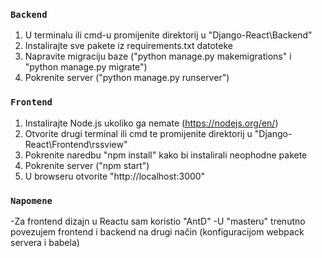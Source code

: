 
### `Backend`
 1. U terminalu ili cmd-u promijenite direktorij u "Django-React\Backend"
 2. Instalirajte sve pakete iz requirements.txt datoteke
 3. Napravite migraciju baze ("python manage.py makemigrations" i "python manage.py migrate")
 4. Pokrenite server ("python manage.py runserver")


### `Frontend`
 1. Instalirajte Node.js ukoliko ga nemate (https://nodejs.org/en/)
 2. Otvorite drugi terminal ili cmd te promijenite direktorij u "Django-React\Frontend\rssview"
 3. Pokrenite naredbu "npm install" kako bi instalirali neophodne pakete
 4. Pokrenite server ("npm start")
 5. U browseru otvorite "http://localhost:3000"


### `Napomene`
-Za frontend dizajn u Reactu sam koristio "AntD"
-U "masteru" trenutno povezujem frontend i backend na drugi način (konfiguracijom webpack servera i babela)